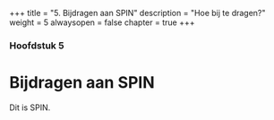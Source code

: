 +++
title = "5. Bijdragen aan SPIN"
description = "Hoe bij te dragen?"
weight = 5
alwaysopen = false
chapter = true
+++

### Hoofdstuk 5

# Bijdragen aan SPIN

Dit is SPIN.